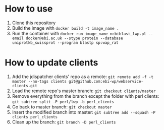 # How to use

1. Clone this repository
2. Build the image with `docker build -t image_name .`
3. Run the container with `docker run image_name ncbiblast_lwp.pl --email docker@ebi.ac.uk --stype protein --database uniprotkb_swissprot --program blastp sp:wap_rat`

# How to update clients

1. Add the jdispatcher clients' repo as a remote: `git remote add -f -t master --no-tags clients git@github.com:ebi-wp/webservice-clients.git`
2. Load the remote repo's master branch: `git checkout clients/master`
3. Remove everything from the branch except the folder with perl clients: `git subtree split -P perl/lwp -b perl_clients`
4. Go back to master branch: `git checkout master`
5. Insert the modified branch into master: `git subtree add --squash -P clients perl_clients`
6. Clean up the branch: `git branch -D perl_clients`
